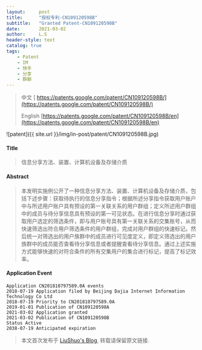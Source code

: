 ```yaml
---
layout:     post
title:      "授权专利-CN109120598B"
subtitle:   "Granted Patent-CN109120598B"
date:       2021-03-02
author:     L.S
header-style: text
catalog: true
tags:
    - Patent
    - IM
    - 快手
    - 分享
    - 群聊
---
```

> 中文 [ https://patents.google.com/patent/CN109120598B/](https://patents.google.com/patent/CN109120598B/)
>
> English [https://patents.google.com/patent/CN109120598B/en](https://patents.google.com/patent/CN109120598B/en)

![patent]({{ site.url }}/img/in-post/patent/CN109120598B.jpg)
#### Title
> 信息分享方法、装置、计算机设备及存储介质

#### Abstract
> 本发明实施例公开了一种信息分享方法、装置、计算机设备及存储介质，包括下述步骤：获取待执行的信息分享指令；根据所述分享指令获取用户账户中与所述用户账户具有预设的第一关联关系的用户群组；定义所述用户群组中的成员与待分享信息具有预设的第一可见状态。在进行信息分享时通过获取用户选定的筛选条件，即与用户账号具有第一关联关系的交集账号，从而快速筛选出符合用户筛选条件的用户群组，完成对用户群组的快速标记。然后统一对筛选出的用户族群中的成员进行可见度定义，即定义筛选出的用户族群中的成员能否查看待分享信息或者提醒查看待分享信息。通过上述实施方式能够快速的对符合条件的所有交集用户的集合进行标记，提高了标记效率。

#### Application Event
```
Application CN201810797589.0A events 
2018-07-19 Application filed by Beijing Dajia Internet Information Technology Co Ltd
2018-07-19 Priority to CN201810797589.0A
2019-01-01 Publication of CN109120598A
2021-03-02 Application granted
2021-03-02 Publication of CN109120598B
Status Active
2038-07-19 Anticipated expiration
```
> 本文首次发布于 [LiuShuo's Blog](https://liushuo.me), 
转载请保留原文链接.

